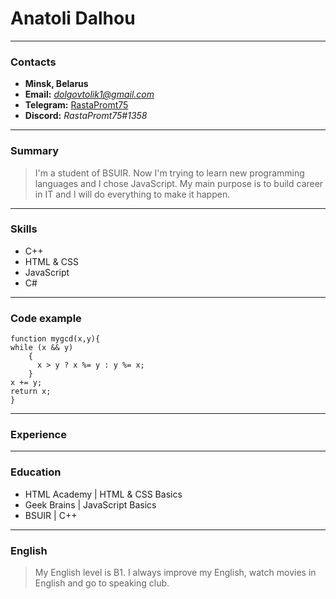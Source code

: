 # Anatoli Dalhou
---
### Contacts
* **Minsk, Belarus**
* **Email:** *<dolgovtolik1@gmail.com>*
* **Telegram:** [RastaPromt75](https://t.me/rastapromt75)
* **Discord:** *RastaPromt75#1358*
---
### Summary
> I'm a student of BSUIR. Now I'm trying to learn new programming languages and I chose JavaScript. My main purpose is to build career in IT and I will do everything to make it happen.
>
---
### Skills
* C++
* HTML & CSS
* JavaScript
* C#
---
### Code example
~~~~
function mygcd(x,y){
while (x && y)
    {
      x > y ? x %= y : y %= x;
    }
x += y;
return x;
}
~~~~
---
### Experience

---

### Education
* HTML Academy | HTML & CSS Basics
* Geek Brains | JavaScript Basics
* BSUIR | C++
---
### English
> My English level is B1. I always improve my English, watch movies in English and go to speaking club.
>
